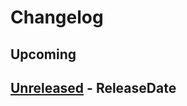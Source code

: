 # Changelog

## Upcoming


<!-- next-header -->
## [Unreleased] - ReleaseDate


<!-- next-url -->
[Unreleased]: https://github.com/wois-org/papelillo/compare/v0.1.0...HEAD